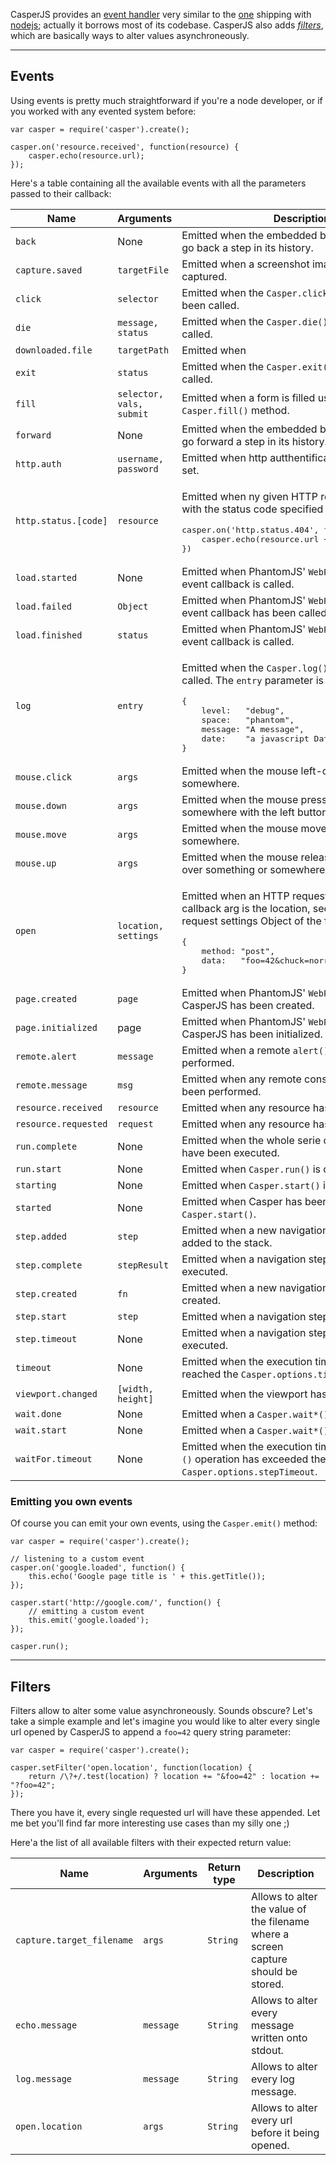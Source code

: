 CasperJS provides an [event handler](#events) very similar to the
[one](https://github.com/joyent/node/blob/master/lib/events.js) shipping
with [nodejs](http://nodejs.org); actually it borrows most of its
codebase. CasperJS also adds [*filters*](#filters), which are basically
ways to alter values asynchroneously.

* * * * *

<h2 id="events">Events</h2>

Using events is pretty much straightforward if you're a node developer,
or if you worked with any evented system before:

    var casper = require('casper').create();

    casper.on('resource.received', function(resource) {
        casper.echo(resource.url);
    });

Here's a table containing all the available events with all the
parameters passed to their callback:

<table class="table table-striped table-condensed" caption="Casper options">
  <thead>
    <tr>
      <th>Name</th>
      <th>Arguments</th>
      <th>Description</th>
    </tr>
  </thead>
  <tbody>
    <tr>
      <td><code>back</code></td>
      <td>None</td>
      <td>Emitted when the embedded browser is asked to go back a step in its history.</td>
    </tr>
    <tr>
      <td><code>capture.saved</code></td>
      <td><code>targetFile</code></td>
      <td>Emitted when a screenshot image has been captured.</td>
    </tr>
    <tr>
      <td><code>click</code></td>
      <td><code>selector</code></td>
      <td>Emitted when the <code>Casper.click()</code> method has been called.</td>
    </tr>
    <tr>
      <td><code>die</code></td>
      <td><code>message, status</code></td>
      <td>Emitted when the <code>Casper.die()</code> method has been called.</td>
    </tr>
    <tr>
      <td><code>downloaded.file</code></td>
      <td><code>targetPath</code></td>
      <td>Emitted when </td>
    </tr>
    <tr>
      <td><code>exit</code></td>
      <td><code>status</code></td>
      <td>Emitted when the <code>Casper.exit()</code> method has been called.</td>
    </tr>
    <tr>
      <td><code>fill</code></td>
      <td><code>selector, vals, submit</code></td>
      <td>Emitted when a form is filled using the <code>Casper.fill()</code> method.</td>
    </tr>
    <tr>
      <td><code>forward</code></td>
      <td>None</td>
      <td>Emitted when the embedded browser is asked to go forward a step in its history.</td>
    </tr>
    <tr>
      <td><code>http.auth</code></td>
      <td><code>username, password</code></td>
      <td>Emitted when http autthentification parameters are set.</td>
    </tr>
    <tr>
      <td><code>http.status.[code]</code></td>
      <td><code>resource</code></td>
      <td>
        <p>
          Emitted when ny given HTTP reponse is received with the status code
          specified by <code>[code]</code>, eg.:
        </p>
        <pre class="prettyprint">casper.on('http.status.404', function(resource) {
    casper.echo(resource.url + ' is 404');
})</pre>
        </td>
    </td>
    <tr>
      <td><code>load.started</code></td>
      <td>None</td>
      <td>Emitted when PhantomJS' <code>WebPage.onLoadStarted</code> event callback is called.</td>
    </tr>
    <tr>
      <td><code>load.failed</code></td>
      <td><code>Object</code></td>
      <td>
        Emitted when PhantomJS' <code>WebPage.onLoadFinished</code> event callback has been called and
        failed.
      </td>
    </tr>
    <tr>
      <td><code>load.finished</code></td>
      <td><code>status</code></td>
      <td>Emitted when PhantomJS' <code>WebPage.onLoadFinished</code> event callback is called.</td>
    </tr>
    <tr>
      <td><code>log</code></td>
      <td><code>entry</code></td>
      <td>
        <p>Emitted when the <code>Casper.log()</code> method has been called. The
        <code>entry</code> parameter is an Object like this:</p>
        <pre class="prettyprint">{
    level:   "debug",
    space:   "phantom",
    message: "A message",
    date:    "a javascript Date instance"
}</pre>
      </td>
    </tr>
    <tr>
      <td><code>mouse.click</code></td>
      <td><code>args</code></td>
      <td>Emitted when the mouse left-click something or somewhere.</td>
    </tr>
    <tr>
      <td><code>mouse.down</code></td>
      <td><code>args</code></td>
      <td>Emitted when the mouse presses on something or somewhere with the left button.</td>
    </tr>
    <tr>
      <td><code>mouse.move</code></td>
      <td><code>args</code></td>
      <td>Emitted when the mouse moves onto something or somewhere.</td>
    </tr>
    <tr>
      <td><code>mouse.up</code></td>
      <td><code>args</code></td>
      <td>Emitted when the mouse releases the left button over something or somewhere.</td>
    </tr>
    <tr>
      <td><code>open</code></td>
      <td><code>location, settings</code></td>
      <td>
        <p>Emitted when an HTTP request is sent. First callback arg is
        the location, second one is a request settings Object of the form:</p>
        <pre class="prettyprint">{
    method: "post",
    data:   "foo=42&amp;chuck=norris"
}</pre>
      </td>
    </tr>
    <tr>
      <td><code>page.created</code></td>
      <td><code>page</code></td>
      <td>Emitted when PhantomJS' <code>WebPage</code> object used by CasperJS has been created.</td>
    </tr>
    <tr>
      <td><code>page.initialized</code></td>
      <td>page</td>
      <td>Emitted when PhantomJS' <code>WebPage</code> object used by CasperJS has been initialized.</td>
    </tr>
    <tr>
      <td><code>remote.alert</code></td>
      <td><code>message</code></td>
      <td>Emitted when a remote <code>alert()</code> call has been performed.</td>
    </tr>
    <tr>
      <td><code>remote.message</code></td>
      <td><code>msg</code></td>
      <td>Emitted when any remote console logging call has been performed.</td>
    </tr>
    <tr>
      <td><code>resource.received</code></td>
      <td><code>resource</code></td>
      <td>Emitted when any resource has been received.</td>
    </tr>
    <tr>
      <td><code>resource.requested</code></td>
      <td><code>request</code></td>
      <td>Emitted when any resource has been requested.</td>
    </tr>
    <tr>
      <td><code>run.complete</code></td>
      <td>None</td>
      <td>Emitted when the whole serie of steps in the stack have been executed.</td>
    </tr>
    <tr>
      <td><code>run.start</code></td>
      <td>None</td>
      <td>Emitted when <code>Casper.run()</code> is called.</td>
    </tr>
    <tr>
      <td><code>starting</code></td>
      <td>None</td>
      <td>Emitted when <code>Casper.start()</code> is called.</td>
    </tr>
    <tr>
      <td><code>started</code></td>
      <td>None</td>
      <td>Emitted when Casper has been started using <code>Casper.start()</code>.</td>
    </tr>
    <tr>
      <td><code>step.added</code></td>
      <td><code>step</code></td>
      <td>Emitted when a new navigation step has been added to the stack.</td>
    </tr>
    <tr>
      <td><code>step.complete</code></td>
      <td><code>stepResult</code></td>
      <td>Emitted when a navigation step has been executed.</td>
    </tr>
    <tr>
      <td><code>step.created</code></td>
      <td><code>fn</code></td>
      <td>Emitted when a new navigation step has been created.</td>
    </tr>
    <tr>
      <td><code>step.start</code></td>
      <td><code>step</code></td>
      <td>Emitted when a navigation step has been started.</td>
    </tr>
    <tr>
      <td><code>step.timeout</code></td>
      <td>None</td>
      <td>Emitted when a navigation step has been executed.</td>
    </tr>
    <tr>
      <td><code>timeout</code></td>
      <td>None</td>
      <td>
        Emitted when the execution time of the script has reached
        the <code>Casper.options.timeout</code> value.
      </td>
    </tr>
    <tr>
      <td><code>viewport.changed</code></td>
      <td><code>[width, height]</code></td>
      <td>Emitted when the viewport has been changed.</td>
    </tr>
    <tr>
      <td><code>wait.done</code></td>
      <td>None</td>
      <td>Emitted when a <code>Casper.wait*()</code> operation ends.</td>
    </tr>
    <tr>
      <td><code>wait.start</code></td>
      <td>None</td>
      <td>Emitted when a <code>Casper.wait*()</code> operation starts.</td>
    </tr>
    <tr>
      <td><code>waitFor.timeout</code></td>
      <td>None</td>
      <td>
        Emitted when the execution time of a <code>Casper.wait*()</code>
        operation has exceeded the value of <code>Casper.options.stepTimeout</code>.
      </td>
    </tr>
  </tbody>
</table>

### Emitting you own events

Of course you can emit your own events, using the `Casper.emit()`
method:

    var casper = require('casper').create();

    // listening to a custom event
    casper.on('google.loaded', function() {
        this.echo('Google page title is ' + this.getTitle());
    });

    casper.start('http://google.com/', function() {
        // emitting a custom event
        this.emit('google.loaded');
    });

    casper.run();

* * * * *

<h2 id="filters">Filters</h2>

Filters allow to alter some value asynchroneously. Sounds obscure? Let's
take a simple example and let's imagine you would like to alter every
single url opened by CasperJS to append a `foo=42` query string
parameter:

    var casper = require('casper').create();

    casper.setFilter('open.location', function(location) {
        return /\?+/.test(location) ? location += "&foo=42" : location += "?foo=42";
    });

There you have it, every single requested url will have these appended.
Let me bet you'll find far more interesting use cases than my silly one
;)

Here'a the list of all available filters with their expected return
value:

<table class="table table-striped table-condensed" caption="Casper options">
  <thead>
    <tr>
      <th>Name</th>
      <th>Arguments</th>
      <th>Return type</th>
      <th>Description</th>
    </tr>
  </thead>
  <tbody>
    <tr>
      <td><code>capture.target_filename</code></td>
      <td><code>args</code></td>
      <td><code>String</code></td>
      <td>Allows to alter the value of the filename where a screen capture should be stored.</td>
    </tr>
    <tr>
      <td><code>echo.message</code></td>
      <td><code>message</code></td>
      <td><code>String</code></td>
      <td>Allows to alter every message written onto stdout.</td>
    </tr>
    <tr>
      <td><code>log.message</code></td>
      <td><code>message</code></td>
      <td><code>String</code></td>
      <td>Allows to alter every log message.</td>
    </tr>
    <tr>
      <td><code>open.location</code></td>
      <td><code>args</code></td>
      <td><code>String</code></td>
      <td>Allows to alter every url before it being opened.</td>
    </tr>
  </tbody>
</table>

